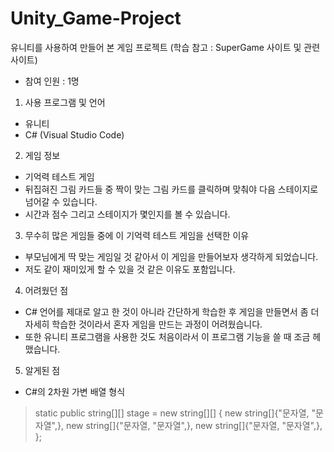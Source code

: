 # Unity_Game-Project
유니티를 사용하여 만들어 본 게임 프로젝트
(학습 참고 : SuperGame 사이트 및 관련 사이트)
- 참여 인원 : 1명

1. 사용 프로그램 및 언어
- 유니티
- C# (Visual Studio Code)

2. 게임 정보
- 기억력 테스트 게임
- 뒤집혀진 그림 카드들 중 짝이 맞는 그림 카드를 클릭하며 맞춰야 다음 스테이지로 넘어갈 수 있습니다.
- 시간과 점수 그리고 스테이지가 몇인지를 볼 수 있습니다.

3. 무수히 많은 게임들 중에 이 기억력 테스트 게임을 선택한 이유
- 부모님에게 딱 맞는 게임일 것 같아서 이 게임을 만들어보자 생각하게 되었습니다.
- 저도 같이 재미있게 할 수 있을 것 같은 이유도 포함입니다.

4. 어려웠던 점
- C# 언어를 제대로 알고 한 것이 아니라 간단하게 학습한 후 게임을 만들면서 좀 더 자세히 학습한 것이라서 혼자 게임을 만드는 과정이 어려웠습니다.
- 또한 유니티 프로그램을 사용한 것도 처음이라서 이 프로그램 기능을 쓸 때 조금 헤맸습니다.

5. 알게된 점
- C#의 2차원 가변 배열 형식
> static public string[][] stage = new string[][]
  {
     new string[]{"문자열, "문자열",},
     new string[]{"문자열, "문자열",},
     new string[]{"문자열, "문자열",},
   };
